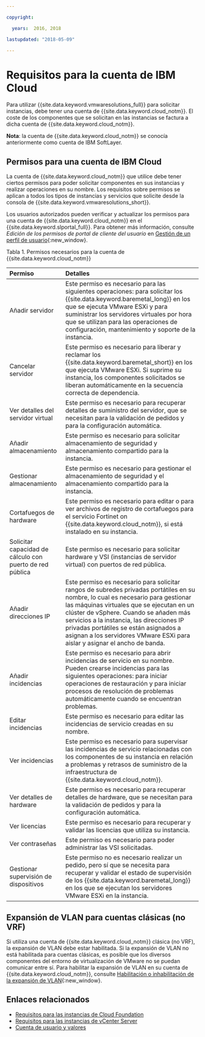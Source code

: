 ```yaml
---

copyright:

  years:  2016, 2018

lastupdated: "2018-05-09"

---
```


# Requisitos para la cuenta de IBM Cloud

Para utilizar {{site.data.keyword.vmwaresolutions_full}} para solicitar instancias, debe tener una cuenta de {{site.data.keyword.cloud_notm}}. El coste de los componentes que se solicitan en las instancias se factura a dicha cuenta de {{site.data.keyword.cloud_notm}}.

**Nota**: la cuenta de {{site.data.keyword.cloud_notm}} se conocía anteriormente como cuenta de IBM SoftLayer.

## Permisos para una cuenta de IBM Cloud

La cuenta de {{site.data.keyword.cloud_notm}} que utilice debe tener ciertos permisos para poder solicitar componentes en sus instancias y realizar operaciones en su nombre. Los requisitos sobre permisos se aplican a todos los tipos de instancias y servicios que solicite desde la consola de {{site.data.keyword.vmwaresolutions_short}}.

Los usuarios autorizados pueden verificar y actualizar los permisos para una cuenta de {{site.data.keyword.cloud_notm}} en el {{site.data.keyword.slportal_full}}. Para obtener más información, consulte _Edición de los permisos de portal de cliente del usuario_ en [Gestión de un perfil de usuario](../../../customer-portal/cpmanuserprof.html){:new_window}.

Tabla 1. Permisos necesarios para la cuenta de {{site.data.keyword.cloud_notm}}

| Permiso         | Detalles                                 |
|:-------------------|:----------------------------------------|
| Añadir servidor | Este permiso es necesario para las siguientes operaciones: para solicitar los {{site.data.keyword.baremetal_long}} en los que se ejecuta VMware ESXi y para suministrar los servidores virtuales por hora que se utilizan para las operaciones de configuración, mantenimiento y soporte de la instancia. |
| Cancelar servidor | Este permiso es necesario para liberar y reclamar los {{site.data.keyword.baremetal_short}} en los que ejecuta VMware ESXi. Si suprime su instancia, los componentes solicitados se liberan automáticamente en la secuencia correcta de dependencia. |
| Ver detalles del servidor virtual | Este permiso es necesario para recuperar detalles de suministro del servidor, que se necesitan para la validación de pedidos y para la configuración automática. |
| Añadir almacenamiento | Este permiso es necesario para solicitar almacenamiento de seguridad y almacenamiento compartido para la instancia. |
| Gestionar almacenamiento | Este permiso es necesario para gestionar el almacenamiento de seguridad y el almacenamiento compartido para la instancia. |
| Cortafuegos de hardware | Este permiso es necesario para editar o para ver archivos de registro de cortafuegos para el servicio Fortinet on {{site.data.keyword.cloud_notm}}, si está instalado en su instancia. |
| Solicitar capacidad de cálculo con puerto de red pública | Este permiso es necesario para solicitar hardware y VSI (instancias de servidor virtual) con puertos de red pública. |
| Añadir direcciones IP | Este permiso es necesario para solicitar rangos de subredes privadas portátiles en su nombre, lo cual es necesario para gestionar las máquinas virtuales que se ejecutan en un clúster de vSphere. Cuando se añaden más servicios a la instancia, las direcciones IP privadas portátiles se están asignados a asignan a los servidores VMware ESXi para aislar y asignar el ancho de banda. |
| Añadir incidencias | Este permiso es necesario para abrir incidencias de servicio en su nombre. Pueden crearse incidencias para las siguientes operaciones: para iniciar operaciones de restauración y para iniciar procesos de resolución de problemas automáticamente cuando se encuentran problemas. |
| Editar incidencias | Este permiso es necesario para editar las incidencias de servicio creadas en su nombre. |
| Ver incidencias | Este permiso es necesario para supervisar las incidencias de servicio relacionadas con los componentes de su instancia en relación a problemas y retrasos de suministro de la infraestructura de {{site.data.keyword.cloud_notm}}. |
| Ver detalles de hardware | Este permiso es necesario para recuperar detalles de hardware, que se necesitan para la validación de pedidos y para la configuración automática. |
| Ver licencias | Este permiso es necesario para recuperar y validar las licencias que utiliza su instancia. |
| Ver contraseñas | Este permiso es necesario para poder administrar las VSI solicitadas. |
| Gestionar supervisión de dispositivos | Este permiso no es necesario realizar un pedido, pero sí que se necesita para recuperar y validar el estado de supervisión de los {{site.data.keyword.baremetal_long}} en los que se ejecutan los servidores VMware ESXi en la instancia. |

## Expansión de VLAN para cuentas clásicas (no VRF)

Si utiliza una cuenta de {{site.data.keyword.cloud_notm}} clásica (no VRF), la expansión de VLAN debe estar habilitada. Si la expansión de VLAN no está habilitada para cuentas clásicas, es posible que los diversos componentes del entorno de virtualización de VMware no se puedan comunicar entre sí. Para habilitar la expansión de VLAN en su cuenta de {{site.data.keyword.cloud_notm}}, consulte [Habilitación o inhabilitación de la expansión de VLAN](../../../infrastructure/vlans/vlan-spanning.html){:new_window}.

## Enlaces relacionados

* [Requisitos para las instancias de Cloud Foundation](../sddc/sd_planning.html)
* [Requisitos para las instancias de vCenter Server](../vcenter/vc_planning.html)
* [Cuenta de usuario y valores](useraccount.html)
